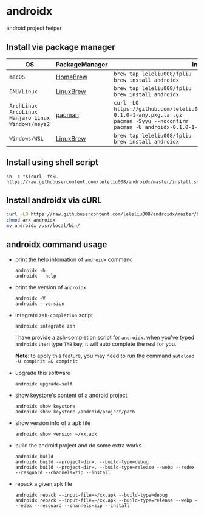 # androidx
android project helper

## Install via package manager

|OS|PackageManager|Installation Instructions|
|-|-|-|
|`macOS`|[HomeBrew](http://blog.fpliu.com/it/os/macOS/software/HomeBrew)|`brew tap leleliu008/fpliu`<br>`brew install androidx`|
|`GNU/Linux`|[LinuxBrew](http://blog.fpliu.com/it/software/LinuxBrew)|`brew tap leleliu008/fpliu`<br>`brew install androidx`|
|`ArchLinux`<br>`ArcoLinux`<br>`Manjaro Linux`<br>`Windows/msys2`|[pacman](http://blog.fpliu.com/it/software/pacman)|`curl -LO https://github.com/leleliu008/androidx/releases/download/v0.1.0/androidx-0.1.0-1-any.pkg.tar.gz`<br>`pacman -Syyu --noconfirm`<br>`pacman -U androidx-0.1.0-1-any.pkg.tar.gz`|
|`Windows/WSL`|[LinuxBrew](http://blog.fpliu.com/it/software/LinuxBrew)|`brew tap leleliu008/fpliu`<br>`brew install androidx`|

## Install using shell script
```
sh -c "$(curl -fsSL https://raw.githubusercontent.com/leleliu008/androidx/master/install.sh)"
```
 
## Install androidx via cURL
```bash
curl -LO https://raw.githubusercontent.com/leleliu008/androidx/master/bin/androidx
chmod a+x androidx
mv androidx /usr/local/bin/
```

## androidx command usage
*   print the help infomation of `androidx` command

        androidx -h
        androidx --help

*   print the version of `androidx`

        androidx -V
        androidx --version

*   integrate `zsh-completion` script

        androidx integrate zsh

    I have provide a zsh-completion script for `androidx`. when you've typed `androidx` then type `TAB` key, it will auto complete the rest for you.

    **Note**: to apply this feature, you may need to run the command `autoload -U compinit && compinit`


*   upgrade this software

        androidx upgrade-self

*   show keystore's content of a android project
        
        androidx show keystore
        androidx show keystore /android/project/path
        
*   show version info of a apk file
        
        androidx show version ~/xx.apk
        
*   build the android project and do some extra works
        
        androidx build
        androidx build --project-dir=. --build-type=debug
        androidx build --project-dir=. --build-type=release --webp --redex --resguard --channels=zip --install
        
*   repack a given apk file
        
        androidx repack --input-file=~/xx.apk --build-type=debug
        androidx repack --input-file=~/xx.apk --build-type=release --webp --redex --resguard --channels=zip --install
        
